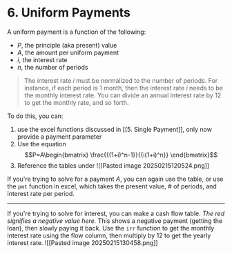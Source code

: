 # 6. Uniform Payments

A uniform payment is a function of the following:
- $P$, the principle (aka present) value
- $A$, the amount per uniform payment
- $i$, the interest rate
- $n$, the number of periods

> The interest rate $i$ must be normalized to the number of periods. For instance, if each period is 1 month, then the interest rate $i$ needs to be the monthly interest rate. You can divide an annual interest rate by 12 to get the monthly rate, and so forth.


To do this, you can:
1. use the excel functions discussed in [[5. Single Payment]], only now provide a payment parameter
2. Use the equation
	$$P=A\begin{bmatrix}  \frac{{(1+i)^n-1}}{{i(1+i)^n}} \end{bmatrix}$$
3. Reference the tables under
![[Pasted image 20250215120524.png]]


If you're trying to solve for a payment $A$, you can again use the table, or use the `pmt` function in excel, which takes the present value, # of periods, and interest rate per period.

---


If you're trying to solve for interest, you can make a cash flow table. *The red signifies a negative value here.* This shows a negative payment (getting the loan), then slowly paying it back. Use the `irr` function to get the monthly interest rate using the flow column, then multiply by 12 to get the yearly interest rate.
![[Pasted image 20250215130458.png]]